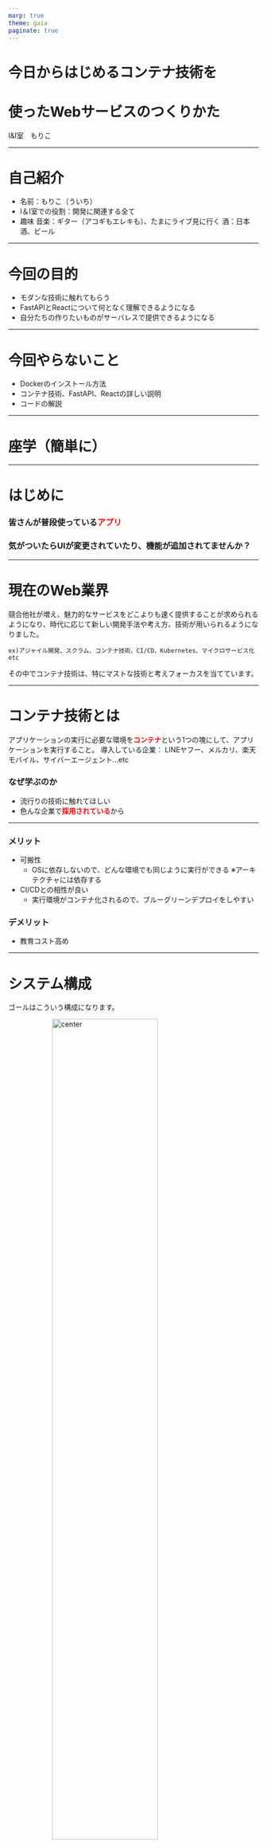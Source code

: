 ```yaml
---
marp: true
theme: gaia
paginate: true
---
```


<style>
img[alt~="center"] {
  display: block;
  margin: 0 auto;
  width: 65%;
}
strong,b {
  color: red;
}
</style>

<!-- _class : lead invert-->

# 今日からはじめるコンテナ技術を
# 使ったWebサービスのつくりかた

I&I室　もりこ

---

# 自己紹介

* 名前：もりこ（ういち）
* I＆I室での役割：開発に関連する全て
* 趣味
  音楽：ギター（アコギもエレキも）、たまにライブ見に行く
  酒：日本酒、ビール

---

# 今回の目的

* モダンな技術に触れてもらう
* FastAPIとReactについて何となく理解できるようになる
* 自分たちの作りたいものがサーバレスで提供できるようになる

---

# 今回やらないこと

* Dockerのインストール方法
* コンテナ技術、FastAPI、Reactの詳しい説明
* コードの解説

---

<!-- _class : lead invert-->
# 座学（簡単に）

---

# はじめに

### 皆さんが普段使っている**アプリ**

### 気がついたらUIが変更されていたり、機能が追加されてませんか？

---

# 現在のWeb業界

競合他社が増え、魅力的なサービスをどこよりも速く提供することが求められるようになり、時代に応じて新しい開発手法や考え方、技術が用いられるようになりました。

    ex)アジャイル開発、スクラム、コンテナ技術、CI/CD、Kubernetes、マイクロサービス化etc

その中でコンテナ技術は、特にマストな技術と考えフォーカスを当てています。

---

# コンテナ技術とは

アプリケーションの実行に必要な環境を**コンテナ**という1つの塊にして、アプリケーションを実行すること。
導入している企業：
LINEヤフー、メルカリ、楽天モバイル、サイバーエージェント...etc

### なぜ学ぶのか

* 流行りの技術に触れてほしい
* 色んな企業で**採用されている**から

---

### メリット

* 可搬性
  * OSに依存しないので、どんな環境でも同じように実行ができる
    ※アーキテクチャには依存する
* CI/CDとの相性が良い
  * 実行環境がコンテナ化されるので、ブルーグリーンデプロイをしやすい

### デメリット

* 教育コスト高め

---

# システム構成

ゴールはこういう構成になります。

![center](images/infrastructure.svg)

---

<!-- _class : lead invert-->
# 実習

---

# Todoアプリを立ち上げよう 1/6

* 以下のURLからソースをクローンしてくる
`git clone https://github.com/m8i-51/growing`

* プロジェクトのディレクトリに移動する
`cd growing`

---

# # Todoアプリを立ち上げよう 2/6
* 以下のファイルに実行権限を与える

  Linuxの人
`chmod +x project/backend/entrypoint.sh`

  Windowsの人（※動作未確認）
`icacls entrypoint.sh /g ユーザー名:RX`

* コンテナ達をビルド
`docker-compose up -d`

---

# Todoアプリを立ち上げよう 3/6

* コンテナが正常に起動しているか確認する
`docker-compose logs web`

実行結果↓

```log
web-1  | waiting for postgres server
web-1  | Connection Successfully
web-1  | INFO:     Uvicorn running on http://0.0.0.0:8000 (Press CTRL+C to quit)
web-1  | INFO:     Started reloader process [1] using statreload
web-1  | INFO:     Started server process [13]
web-1  | INFO:     Waiting for application startup.
web-1  | INFO:     Starting up...
web-1  | INFO:     Application startup complete.
web-1  | INFO:uvicorn.error:Application startup complete.
```

---

# Todoアプリを立ち上げよう 4/6

* 正常に起動されていたらテーブルを作成する
`docker-compose exec web python app/db.py`

※正常に動作していれば何も返って来ないはず

---

# Todoアプリを立ち上げよう 5/6

* テーブルが作成されたか確認する

```text
docker-compose exec web-db psql -U postgres

postgres-# postgres=\c dev_db

dev_db-# dev_db=\dt

           List of relations
Schema |    Name     | Type  |  Owner
--------+-------------+-------+----------
public | textsummary | table | postgres
(1 row)
```

---
# Todoアプリを立ち上げよう 6/6

これで準備が整いました。

* 以下のURLにアクセスするとTodoアプリが表示されるはず
`http://localhost:3007/`

![height:300 center](images/image1.png)

---

<!-- _class : lead invert-->
# 課題

---

# 課題

これであなたはReact + FastAPI + PostgreSQLを用いたアプリ開発のスタートラインを切ることができました。

現状、Todoアプリにはタスクの編集と削除しか実装されていません。
そこで、みなさんには今から課題を出します。

---

# 課題(宿題)

* タスクの複製機能を実装
![h:250px center](images/task1.png)

提出先：
**クローンしてきたリポジトリに自分のブランチを作成し提出**
###### みなさんのソース読ませてください

---

# 質疑・応答

何かありますか？

---

# 次回予告

### TodoアプリをAWSの各サービスを活用して公開

長くなるのでオンデマンド形式にしようと思ってます。(**鋭意製作中**)

---

<!-- _class : lead-->
# おつかれさまでした
![h:450px](images/ochakumi_man.png)
